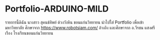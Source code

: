 # Portfolio-ARDUINO-MILD
รายการนี้ดิฉัน นางสาว สุคนธ์ทิพย์ ด้วงวังหิน ขอนแก่นวิทยายน นำไปใส่ Portfolio เพื่อเข้ามหาวิทยาลัย
ศึกษาจาก https://www.robotsiam.com/ อ้างอิง 
และศึกษาจาก อ.วีรชน แสงศรีเรือง โรงเรียนขอนแก่นวิทยายน
